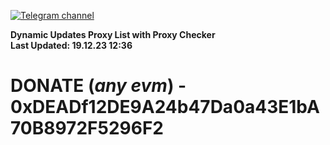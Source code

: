 [![Telegram channel](https://img.shields.io/endpoint?url=https://runkit.io/damiankrawczyk/telegram-badge/branches/master?url=https://t.me/n4z4v0d)](https://t.me/n4z4v0d) 

**Dynamic Updates Proxy List with Proxy Checker**  
**Last Updated: 19.12.23 12:36**

# DONATE (_any evm_) - 0xDEADf12DE9A24b47Da0a43E1bA70B8972F5296F2
